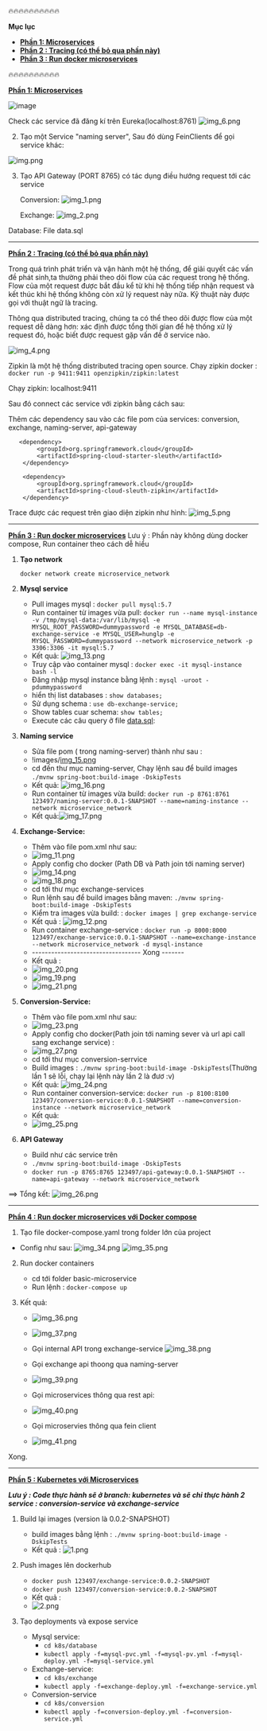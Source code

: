 🔥🔥🔥🔥🔥🔥🔥🔥🔥🔥

**Mục lục**
   - [ **Phần 1: Microservices**]()
   - [ **Phần 2 : Tracing  (có thể bỏ qua phần này)**]()
   - [ **Phần 3 : Run docker microservices**]()


🔥🔥🔥🔥🔥🔥🔥🔥🔥🔥




[ **Phần 1: Microservices**]()

![image](https://user-images.githubusercontent.com/101548961/195976908-359f5e36-b534-4a6d-8e91-8c8373a88a5e.png)

Check các service đã đăng kí trên Eureka(localhost:8761)
![img_6.png](images/img_6.png)

2. Tạo một Service "naming server", Sau đó dùng FeinClients để gọi service khác:

![img.png](images/img.png)

3. Tạo API Gateway (PORT 8765) có tác dụng điều hướng request tới các service

    Conversion:
![img_1.png](images/img_1.png)

    Exchange:
![img_2.png](images/img_2.png)

Database: File data.sql

----------------------------------------------------------------------------------------------------------

[ **Phần 2 : Tracing  (có thể bỏ qua phần này)**]()

Trong quá trình phát triển và vận hành một hệ thống, để giải quyết các vấn đề phát sinh,ta thường phải theo dõi 
flow của các request trong hệ thống. Flow của một request được bắt đầu kể từ khi hệ thống tiếp nhận request và kết thúc
khi hệ thống không còn xử lý request này nữa. Kỹ thuật này được gọi với thuật ngữ là tracing.

Thông qua distributed tracing, chúng ta có thể theo dõi được flow của một request dễ dàng hơn: xác định được tổng thời 
gian để hệ thống xử lý request đó, hoặc biết được request gặp vấn đề ở service nào.

![img_4.png](images/img_4.png)

Zipkin là một hệ thống distributed tracing open source. Chạy zipkin docker : `docker run -p 9411:9411 openzipkin/zipkin:latest`


Chạy zipkin: localhost:9411

Sau đó connect các service với zipkin bằng cách sau:

Thêm các dependency sau vào các file pom của services: conversion, exchange, naming-server, api-gateway
      
       <dependency>
            <groupId>org.springframework.cloud</groupId>
            <artifactId>spring-cloud-starter-sleuth</artifactId>
        </dependency>

        <dependency>
            <groupId>org.springframework.cloud</groupId>
            <artifactId>spring-cloud-sleuth-zipkin</artifactId>
        </dependency>

Trace được các request trên giao diện zipkin như hình:
![img_5.png](images/img_5.png)



------------------------------------------------------------------------------------------------------------------------
[**Phần 3 : Run docker microservices**]()
Lưu ý : Phần này không dùng docker compose, Run container theo cách dễ hiểu


1. **Tạo network**

   `docker network create microservice_network`


2. **Mysql service**

    - Pull images mysql : `docker pull mysql:5.7`
    - Run container từ images vừa pull: 
   `docker run --name mysql-instance -v /tmp/mysql-data:/var/lib/mysql -e MYSQL_ROOT_PASSWORD=dummypassword -e MYSQL_DATABASE=db-exchange-service -e MYSQL_USER=hunglp -e MYSQL_PASSWORD=dummypassword --network microservice_network -p 3306:3306 -it mysql:5.7`
    - Kết quả: ![img_13.png](images/img_13.png)
    - Truy cập vào container mysql : `docker exec -it mysql-instance bash -l`
    - Đăng nhập mysql instance bằng lệnh :  `mysql -uroot -pdummypassword`
    - hiển thị list databases : `show databases;`
    - Sử dụng schema : `use db-exchange-service;`
    - Show tables cuar schema: `show tables;`
    - Execute các câu query ở file [data.sql](images/data.sql):  

3. **Naming service**
   - Sửa file pom ( trong naming-server) thành như sau :
   - !images/[img_15.png](images/img_15.png)
   - cd đến thư mục naming-server, Chạy lệnh sau để build images `./mvnw spring-boot:build-image -DskipTests`
   - Kết quả: ![img_16.png](images/img_16.png)
   - Run container từ images vừa build: `docker run -p 8761:8761 123497/naming-server:0.0.1-SNAPSHOT --name=naming-instance --network microservice_network `
   - Kết quả:![img_17.png](images/img_17.png)



4. **Exchange-Service:**
    - Thêm vào file pom.xml như sau:
    - ![img_11.png](images/img_11.png)
    - Apply config cho docker (Path DB và Path join tới naming server)
    - ![img_14.png](images/img_14.png)
    - ![img_18.png](images/img_18.png)
    - cd tới thư mục exchange-services
    - Run lệnh sau để build images bằng maven: `./mvnw spring-boot:build-image -DskipTests`
    - Kiểm tra images vừa build: : `docker images | grep exchange-service`
    - Kết quả : 
    ![img_12.png](images/img_12.png)
    - Run container exchange-service : `docker run -p 8000:8000 123497/exchange-service:0.0.1-SNAPSHOT --name=exchange-instance --network microservice_network -d mysql-instance`
    - ---------------------------------- Xong -------
    - Kết quả :
    - ![img_20.png](images/img_20.png)
    - ![img_19.png](images/img_19.png) 
    - ![img_21.png](images/img_21.png)


5. **Conversion-Service:**
   - Thêm vào file pom.xml như sau:
   - ![img_23.png](images/img_23.png)
   - Apply config cho docker(Path join tới naming sever và url api call sang exchange service) :
   - ![img_27.png](images/img_27.png)
   - cd tới thư mục conversion-serrvice
   - Build images : `./mvnw spring-boot:build-image -DskipTests`(Thường lần 1 sẽ lỗi, chạy lại lệnh này lần 2 là đươ :v)
   - Kết quả: ![img_24.png](images/img_24.png)
   - Run container conversion-service: `docker run -p 8100:8100 123497/conversion-service:0.0.1-SNAPSHOT --name=conversion-instance --network microservice_network`
   - Kết quả:
   - ![img_25.png](images/img_25.png)
   

6. **API Gateway**
   - Build như các service trên
   - `./mvnw spring-boot:build-image -DskipTests`
   - `docker run -p 8765:8765 123497/api-gateway:0.0.1-SNAPSHOT --name=api-gateway --network microservice_network`

==> Tổng kết:
![img_26.png](images/img_26.png)

------------------------------------------------------------------------------------------------------------------------
[**Phần 4 : Run docker microservices với Docker compose**]()
1.  Tạo file docker-compose.yaml trong folder lớn của project
   - Config như sau: 
      ![img_34.png](images/img_34.png)
      ![img_35.png](images/img_35.png)
  


2. Run docker containers
   - cd tới folder basic-microservice
   - Run lệnh : `docker-compose up`
   

3. Kết quả:
   - ![img_36.png](images/img_36.png)

   - ![img_37.png](images/img_37.png)
   - Gọi internal API trong exchange-service
   ![img_38.png](images/img_38.png)
   - Gọi exchange api thoong qua naming-server
   - ![img_39.png](images/img_39.png)
   - Gọi microservices thông qua rest api:
   - ![img_40.png](images/img_40.png)
   - Gọi microservies thông qua fein client
   - ![img_41.png](images/img_41.png)

Xong.

------------------------------------------------------------------------------------------------------------------------
[**Phần 5 : Kubernetes với Microservices**]()

_**Lưu ý : Code thực hành sẽ ở branch: kubernetes và sẽ chỉ thực hành 2 service : conversion-service và exchange-service**_


1. Build lại images (version là 0.0.2-SNAPSHOT)
   - build images bằng lệnh : `./mvnw spring-boot:build-image -DskipTests`
   - Kết quả : ![1.png](images/1.jpg)

2. Push images lên dockerhub
   - `docker push 123497/exchange-service:0.0.2-SNAPSHOT`
   - `docker push 123497/conversion-service:0.0.2-SNAPSHOT`
   - Kết quả : 
   - ![2.png](images/2.jpg)

3. Tạo deployments và expose service
   - Mysql service: 
      + `cd k8s/database`
      + `kubectl apply -f=mysql-pvc.yml -f=mysql-pv.yml -f=mysql-deploy.yml -f=mysql-service.yml`
   - Exchange-service:
      + `cd k8s/exchange`
      + `kubectl apply -f=exchange-deploy.yml -f=exchange-service.yml`
   - Conversion-service
      + `cd k8s/conversion`
      + `kubectl apply -f=conversion-deploy.yml -f=conversion-service.yml`